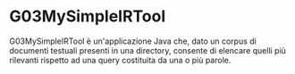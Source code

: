 # G03MySimpleIRTool
G03MySimpleIRTool è un'applicazione Java che, dato un corpus di documenti testuali presenti in una directory, consente di elencare quelli più rilevanti rispetto ad una query costituita da una o più parole.
